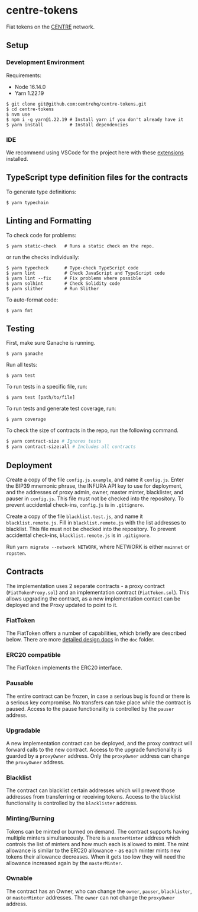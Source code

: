 # centre-tokens

Fiat tokens on the [CENTRE](https://centre.io) network.

## Setup

### Development Environment

Requirements:

- Node 16.14.0
- Yarn 1.22.19

```
$ git clone git@github.com:centrehq/centre-tokens.git
$ cd centre-tokens
$ nvm use
$ npm i -g yarn@1.22.19 # Install yarn if you don't already have it
$ yarn install          # Install dependencies
```

### IDE

We recommend using VSCode for the project here with these
[extensions](./.vscode/extensions.json) installed.

## TypeScript type definition files for the contracts

To generate type definitions:

```
$ yarn typechain
```

## Linting and Formatting

To check code for problems:

```
$ yarn static-check   # Runs a static check on the repo.
```

or run the checks individually:

```
$ yarn typecheck      # Type-check TypeScript code
$ yarn lint           # Check JavaScript and TypeScript code
$ yarn lint --fix     # Fix problems where possible
$ yarn solhint        # Check Solidity code
$ yarn slither        # Run Slither
```

To auto-format code:

```
$ yarn fmt
```

## Testing

First, make sure Ganache is running.

```
$ yarn ganache
```

Run all tests:

```
$ yarn test
```

To run tests in a specific file, run:

```
$ yarn test [path/to/file]
```

To run tests and generate test coverage, run:

```
$ yarn coverage
```

To check the size of contracts in the repo, run the following command.

```sh
$ yarn contract-size # Ignores tests
$ yarn contract-size:all # Includes all contracts
```

## Deployment

Create a copy of the file `config.js.example`, and name it `config.js`. Enter
the BIP39 mnemonic phrase, the INFURA API key to use for deployment, and the
addresses of proxy admin, owner, master minter, blacklister, and pauser in
`config.js`. This file must not be checked into the repository. To prevent
accidental check-ins, `config.js` is in `.gitignore`.

Create a copy of the file `blacklist.test.js`, and name it
`blacklist.remote.js`. Fill in `blacklist.remote.js` with the list addresses to
blacklist. This file must not be checked into the repository. To prevent
accidental check-ins, `blacklist.remote.js` is in `.gitignore`.

Run `yarn migrate --network NETWORK`, where NETWORK is either `mainnet` or
`ropsten`.

## Contracts

The implementation uses 2 separate contracts - a proxy contract
(`FiatTokenProxy.sol`) and an implementation contract (`FiatToken.sol`). This
allows upgrading the contract, as a new implementation contact can be deployed
and the Proxy updated to point to it.

### FiatToken

The FiatToken offers a number of capabilities, which briefly are described
below. There are more [detailed design docs](./doc/tokendesign.md) in the `doc`
folder.

### ERC20 compatible

The FiatToken implements the ERC20 interface.

### Pausable

The entire contract can be frozen, in case a serious bug is found or there is a
serious key compromise. No transfers can take place while the contract is
paused. Access to the pause functionality is controlled by the `pauser` address.

### Upgradable

A new implementation contract can be deployed, and the proxy contract will
forward calls to the new contract. Access to the upgrade functionality is
guarded by a `proxyOwner` address. Only the `proxyOwner` address can change the
`proxyOwner` address.

### Blacklist

The contract can blacklist certain addresses which will prevent those addresses
from transferring or receiving tokens. Access to the blacklist functionality is
controlled by the `blacklister` address.

### Minting/Burning

Tokens can be minted or burned on demand. The contract supports having multiple
minters simultaneously. There is a `masterMinter` address which controls the
list of minters and how much each is allowed to mint. The mint allowance is
similar to the ERC20 allowance - as each minter mints new tokens their allowance
decreases. When it gets too low they will need the allowance increased again by
the `masterMinter`.

### Ownable

The contract has an Owner, who can change the `owner`, `pauser`, `blacklister`,
or `masterMinter` addresses. The `owner` can not change the `proxyOwner`
address.
